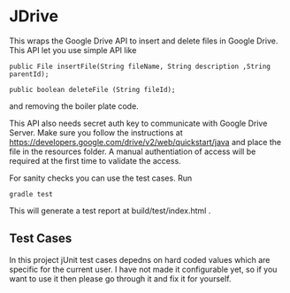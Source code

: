 # JDrive

This wraps the Google Drive API to insert and delete files in Google Drive. This API let you use simple API like 
```
public File insertFile(String fileName, String description ,String parentId);
```
```
public boolean deleteFile (String fileId);
```

and removing the boiler plate code. 

This API also needs secret auth key to communicate with Google Drive Server. Make sure you follow the instructions at https://developers.google.com/drive/v2/web/quickstart/java and place the file in the resources folder. A manual authentiation of access will be required at the first time to validate the access. 

For sanity checks you can use the test cases. Run 
```
gradle test
```
This will generate a test report at build/test/index.html .  

## Test Cases 
In this project jUnit test cases depedns on hard coded values which are specific for the current user. I have not made it configurable yet, so if you want to use it then please go through it and fix it for yourself.  
